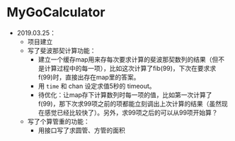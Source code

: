 # MyGoCalculator

- 2019.03.25：
  * 项目建立
  * 写了斐波那契计算功能：
    * 建立一个缓存map用来存每次要求计算的斐波那契数列的结果（但不是计算过程中的每一项），比如这次计算了fib(99)，下次在要求求f(99)时，直接出存在map里的答案。
    * 用 `time` 和 chan 设定求值5秒的 timeout。
    * 待优化：让map存下计算数列时每一项的值，比如第一次计算了f(99)，那下次求99项之前的项都能立刻调出上次计算的结果（虽然现在感觉已经比较快了）。另外，求99项之后的可以从99项开始算？
  * 写了个算管重的功能：
    * 用接口写了求圆管、方管的面积
